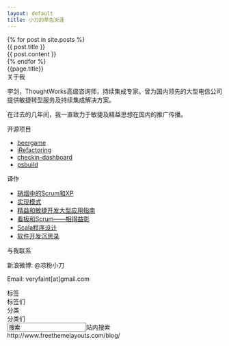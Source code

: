 ```yaml
---
layout: default
title: 小刀的草色天涯
---
```


<div id="posts">
	{% for post in site.posts %}
		<div class="post">
			<div class="title">{{ post.title }}</div>
			<div class="content">{{ post.content }}</div>
		</div>
	{% endfor %}
</div>

<div id="sidebar">
	<div id="logo"><span>{{page.title}}</span></div>
	<div class="aboutme">
		<div class="title">关于我</div>
		<div class="description">
			<p>李剑，ThoughtWorks高级咨询师，持续集成专家。曾为国内领先的大型电信公司提供敏捷转型服务及持续集成解决方案。</p>
			<p>在过去的几年间，我一直致力于敏捷及精益思想在国内的推广传播。</p>
		</div>
	</div>	
	<div class="opensource">
		<div class="title">开源项目</div>
		<div class="description">
			<ul>
				<li><a href="https://github.com/gigix/beergame">beergame</a></li>
				<li><a href="https://github.com/xiaodao/iRefactoring">iRefactoring</a></li>
				<li><a href="http://code.google.com/p/jenkins-dashboard">checkin-dashboard</a></li>
				<li><a href="https://github.com/xiaodao/psbuild">psbuild</a></li>
			</ul>
		</div>
	</div>
	<div class="books">
		<div class="title">译作</div>
		<div class="description">
			<ul>
				<li><a href="http://book.douban.com/subject/3390446/">硝烟中的Scrum和XP</a></li>
				<li><a href="http://book.douban.com/subject/3324516/">实现模式</a></li>
				<li><a href="http://book.douban.com/subject/4170079/">精益和敏捷开发大型应用指南</a></li>
				<li><a href="http://www.infoq.com/cn/minibooks/kanban-scrum-minibook-cn">看板和Scrum——相得益彰</a></li>
				<li><a href="http://book.douban.com/subject/4909629/">Scala程序设计</a></li>
				<li><a href="http://book.douban.com/subject/4031959/">软件开发沉思录</a></li>
			</ul>
		</div>
	</div>
	<div class="contact">
		<div class="title">与我联系</div>
		<div class="description">
			<p>新浪微博: @凉粉小刀</p>
			<p>Email: veryfaint[at]gmail.com</p>
		</div>
	</div>
	<div class="tags">
		<div class="title">标签</div>
		<div class="description">标签们</div>
	</div>
	<div class="categories">
		<div class="title">分类</div>
		<div class="description">分类们</div>
	</div>
	<input class="search" value="搜索">站内搜索</input>
</div>
http://www.freethemelayouts.com/blog/

